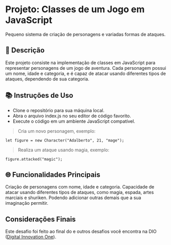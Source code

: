 
# Projeto: Classes de um Jogo em JavaScript



Pequeno sistema de criação de personagens e variadas formas de ataques.


## 📜 Descrição

Este projeto consiste na implementação de classes em JavaScript para representar personagens de um jogo de aventura. Cada personagem possui um nome, idade e categoria, e é capaz de atacar usando diferentes tipos de ataques, dependendo de sua categoria.


## 📚 Instruções de Uso
- Clone o repositório para sua máquina local.
- Abra o arquivo index.js no seu editor de código favorito.
- Execute o código em um ambiente JavaScript compatível.
  


> Cria um novo personagem, exemplo:

```````
let figure = new Character("Adalberto", 21, "mage");
````````


>  Realiza um ataque usando magia, exemplo:

````````
figure.attacked("magic");
````````


## 🌐 Funcionalidades Principais

Criação de personagens com nome, idade e categoria.
Capacidade de atacar usando diferentes tipos de ataques, como magia, espada, artes marciais e shuriken. Podendo adicionar outras demais que a sua imaginação permitir.


## Considerações Finais
Este desafio foi feito ao final do e outros desafios você encontra na DIO ([Digital Innovation One](https://digitalinnovation.one/)). 

